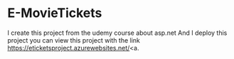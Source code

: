 # E-MovieTickets
I create this project from the udemy course about asp.net 
And I deploy this project you can view this project with the link
<a>https://eticketsproject.azurewebsites.net/<a.
